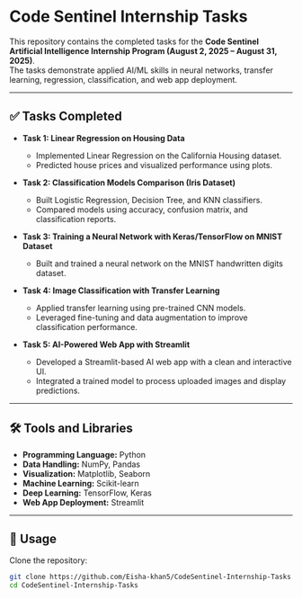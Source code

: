# Code Sentinel Internship Tasks 

This repository contains the completed tasks for the **Code Sentinel Artificial Intelligence Internship Program (August 2, 2025 – August 31, 2025)**.  
The tasks demonstrate applied AI/ML skills in neural networks, transfer learning, regression, classification, and web app deployment.  

---

## ✅ Tasks Completed  

- **Task 1: Linear Regression on Housing Data**  
  - Implemented Linear Regression on the California Housing dataset.  
  - Predicted house prices and visualized performance using plots.  

- **Task 2: Classification Models Comparison (Iris Dataset)**  
  - Built Logistic Regression, Decision Tree, and KNN classifiers.  
  - Compared models using accuracy, confusion matrix, and classification reports.  

- **Task 3: Training a Neural Network with Keras/TensorFlow on MNIST Dataset**  
  - Built and trained a neural network on the MNIST handwritten digits dataset.  

- **Task 4: Image Classification with Transfer Learning**  
  - Applied transfer learning using pre-trained CNN models.  
  - Leveraged fine-tuning and data augmentation to improve classification performance.  

- **Task 5: AI-Powered Web App with Streamlit**  
  - Developed a Streamlit-based AI web app with a clean and interactive UI.  
  - Integrated a trained model to process uploaded images and display predictions.  
---

## 🛠️ Tools and Libraries  

- **Programming Language:** Python  
- **Data Handling:** NumPy, Pandas  
- **Visualization:** Matplotlib, Seaborn  
- **Machine Learning:** Scikit-learn  
- **Deep Learning:** TensorFlow, Keras  
- **Web App Deployment:** Streamlit  

---

## 🚀 Usage  

Clone the repository:  

```bash
git clone https://github.com/Eisha-khan5/CodeSentinel-Internship-Tasks.git
cd CodeSentinel-Internship-Tasks
